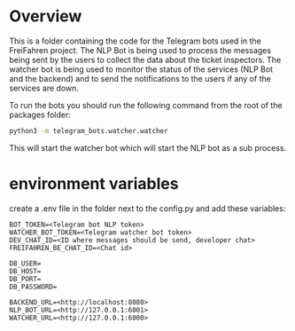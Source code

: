 # Overview

This is a folder containing the code for the Telegram bots used in the FreiFahren project. The NLP Bot is being used to process the messages being sent by the users to collect the data about the ticket inspectors. The watcher bot is being used to monitor the status of the services (NLP Bot and the backend) and to send the notifications to the users if any of the services are down.

To run the bots you should run the following command from the root of the packages folder:

```bash
python3 -m telegram_bots.watcher.watcher
```

This will start the watcher bot which will start the NLP bot as a sub process.

# environment variables

create a .env file in the folder next to the config.py and add these variables:
```env
BOT_TOKEN=<Telegram bot NLP token>
WATCHER_BOT_TOKEN=<Telegram watcher bot token>
DEV_CHAT_ID=<ID where messages should be send, developer chat>
FREIFAHREN_BE_CHAT_ID=<Chat id>

DB_USER=
DB_HOST=
DB_PORT=
DB_PASSWORD=

BACKEND_URL=<http://localhost:8080>
NLP_BOT_URL=<http://127.0.0.1:6001>
WATCHER_URL=<http://127.0.0.1:6000>

```
